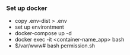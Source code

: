 ### Set up docker
- copy .env-dist > .env
- set up environtment 
- docker-compose up -d
- docker exec -it <container-name_app> bash
- $/var/www# bash permission.sh 
